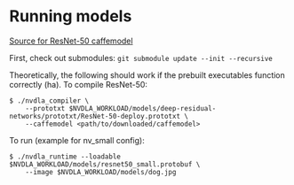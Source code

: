 # Running models

[Source for ResNet-50 caffemodel](https://onedrive.live.com/?authkey=%21AAFW2-FVoxeVRck&id=4006CBB8476FF777%2117887&cid=4006CBB8476FF777)

First, check out submodules: `git submodule update --init --recursive`

Theoretically, the following should work if the prebuilt executables function correctly (ha).
To compile ResNet-50:
```
$ ./nvdla_compiler \
    --prototxt $NVDLA_WORKLOAD/models/deep-residual-networks/prototxt/ResNet-50-deploy.prototxt \
    --caffemodel <path/to/downloaded/caffemodel>
```
To run (example for nv\_small config):
```
$ ./nvdla_runtime --loadable $NVDLA_WORKLOAD/models/resnet50_small.protobuf \
    --image $NVDLA_WORKLOAD/models/dog.jpg
```

